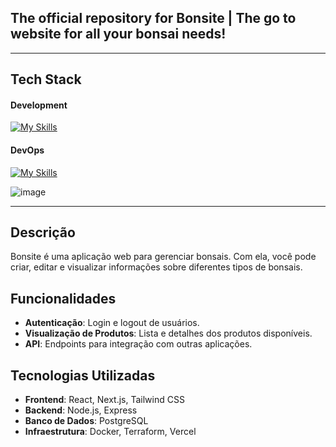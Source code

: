 ## The official repository for Bonsite | The go to website for all your bonsai needs!

----------

## Tech Stack

#### Development
[![My Skills](https://skillicons.dev/icons?i=nextjs,react,tailwind,postgres,nodejs,css,ts,js,jest)](https://skillicons.dev)
#### DevOps
[![My Skills](https://skillicons.dev/icons?i=docker,terraform,githubactions)](https://skillicons.dev)

![image](https://github.com/user-attachments/assets/958c246d-687f-40ec-b281-602c2ae9297c)

---------------

## Descrição

Bonsite é uma aplicação web para gerenciar bonsais. Com ela, você pode criar, editar e visualizar informações sobre diferentes tipos de bonsais.

## Funcionalidades

- **Autenticação**: Login e logout de usuários.
- **Visualização de Produtos**: Lista e detalhes dos produtos disponíveis.
- **API**: Endpoints para integração com outras aplicações.

## Tecnologias Utilizadas

- **Frontend**: React, Next.js, Tailwind CSS
- **Backend**: Node.js, Express
- **Banco de Dados**: PostgreSQL
- **Infraestrutura**: Docker, Terraform, Vercel

